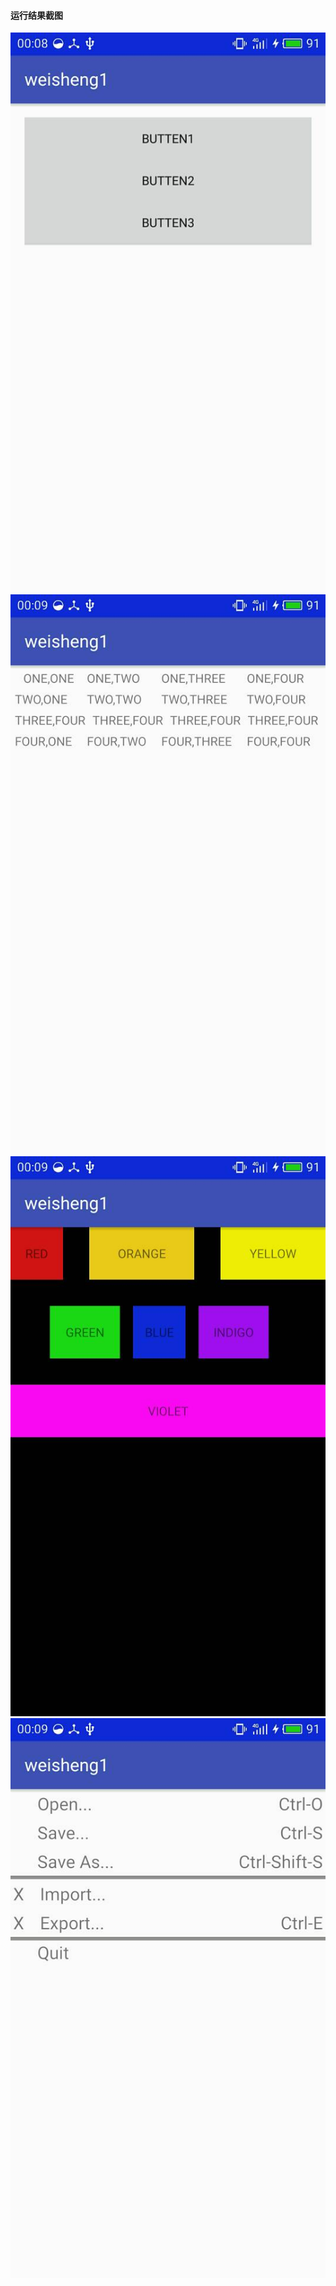 #### 运行结果截图
![](https://github.com/wangweisheng/Layout/blob/master/app/src/main/res/Image/main.jpg)
![](https://github.com/wangweisheng/Layout/blob/master/app/src/main/res/Image/1.jpg)
![](https://github.com/wangweisheng/Layout/blob/master/app/src/main/res/Image/2.jpg)
![](https://github.com/wangweisheng/Layout/blob/master/app/src/main/res/Image/3.jpg)

